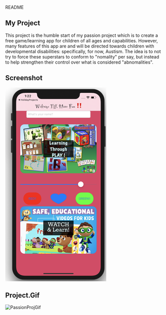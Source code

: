 README


## My Project

This project is the humble start of my passion project which is to create a free game/learning app for children of all ages and capabilities. However, many features of this app are and will be directed towards children with developmental disabilities: specifically, for now, Austism. The idea is to not try to force these superstars to conform to "nomality" per say, but instead to help strengthen their control over what is considered "abnomalities". 

## Screenshot 

![passion project screenshot](Assets/passion-gif.png)   


## Project.Gif
![PassionProjGif](https://user-images.githubusercontent.com/55755297/72175530-5c0c7a80-33aa-11ea-8af7-748498812333.gif)
